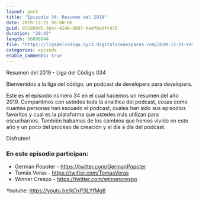 ```yaml
---
layout: post
title: "Episodio 34: Resumen del 2019"
date: 2019-12-21 00:00:00
guid: d55899d5-304c-4246-bb97-be4fba8fc978
duration: "28:42"
length: 56006844 
file: "https://ligadelcodigo.nyc3.digitaloceanspaces.com/2019-12-21-resumen-del-2019.mp3"
categories: episode
enable_comments: true
---
```


Resumen del 2019 - Liga del Código 034

Bienvenidos a la liga del código, un podcast de developers para developers.

Este es el episodio número 34 en el cual hacemos un resumen del año 2019. Comparitmos con ustedes toda la analítica del podcast, cosas como cuantas personas han escuado el podcast, cuales han sido sus episodios favoritos y cual es la plataforma que ustedes más utilizan para escucharnos. También habamos de los cambios que hemos vivido en este año y un poco del proceso de creación y el día a día del podcast.

Disfruten!

### En este episodio participan:
- German Popoter - https://twitter.com/GermanPopoter
- Tomás Veras - https://twitter.com/TomasVeras
- Winner Crespo - https://twitter.com/winnercrespo

Youtube: https://youtu.be/kOxP3LYfMg8
